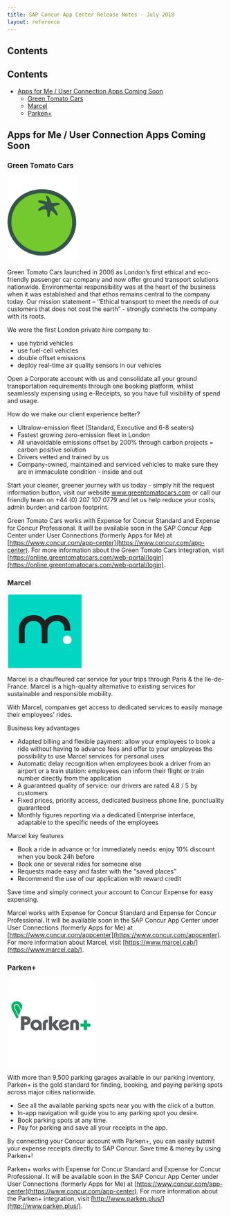 ```yaml
---
title: SAP Concur App Center Release Notes - July 2018
layout: reference
---
```


## Contents

## Contents

* [Apps for Me / User Connection Apps Coming Soon](#apps-for-me-connection-coming-soon)
  * [Green Tomato Cars](#green-tomato-cars)
  * [Marcel](#marcel)
  * [Parken+](#parken+)

## <a name="apps-for-me-connection-coming-soon"></a>Apps for Me / User Connection Apps Coming Soon

### <a name="green-tomato-cars"></a>Green Tomato Cars

![Green Tomato Logo](./app-center-2018-07-10-green-tomato-logo.png)

Green Tomato Cars launched in 2006 as London’s first ethical and eco-friendly passenger car company and now offer ground transport solutions nationwide. Environmental responsibility was at the heart of the business when it was established and that ethos remains central to the company today. Our mission statement – ‘’Ethical transport to meet the needs of our customers that does not cost the earth” - strongly connects the company with its roots.

We were the first London private hire company to:
  * use hybrid vehicles
  * use fuel-cell vehicles
  * double offset emissions
  * deploy real-time air quality sensors in our vehicles

Open a Corporate account with us and consolidate all your ground transportation requirements through one booking platform, whilst seamlessly expensing using e-Receipts, so you have full visibility of spend and usage.

How do we make our client experience better?
  * Ultralow-emission fleet (Standard, Executive and 6-8 seaters)
  * Fastest growing zero-emission fleet in London
  * All unavoidable emissions offset by 200% through carbon projects = carbon positive solution
  * Drivers vetted and trained by us
  * Company-owned, maintained and serviced vehicles to make sure they are in immaculate condition - inside and out

Start your cleaner, greener journey with us today - simply hit the request information button, visit our website www.greentomatocars.com or call our friendly team on +44 (0) 207 107 0779 and let us help reduce your costs, admin burden and carbon footprint.

Green Tomato Cars works with Expense for Concur Standard and Expense for Concur Professional. It will be available soon in the SAP Concur App Center under User Connections (formerly Apps for
Me) at [https://www.concur.com/app-center](https://www.concur.com/app-center). For more information about the Green Tomato Cars integration, visit [https://online.greentomatocars.com/web-portal/login](https://online.greentomatocars.com/web-portal/login).

### <a name="marcel"></a>Marcel

![Marcel Logo](./app-center-2018-06-01-marcel-logo.png)

Marcel is a chauffeured car service for your trips through Paris & the Ile-de-France. Marcel is a high-quality alternative to existing services for sustainable and responsible mobility.

With Marcel, companies get access to dedicated services to easily manage their employees' rides.

Business key advantages

* Adapted billing and flexible payment: allow your employees to book a ride without having to advance fees and offer to your employees the possibility to use Marcel services for personal uses
* Automatic delay recognition when employees book a driver from an airport or a train station: employees can inform their flight or train number directly from the application
* A guaranteed quality of service: our drivers are rated 4.8 / 5 by customers
* Fixed prices, priority access, dedicated business phone line, punctuality guaranteed
* Monthly figures reporting via a dedicated Enterprise interface, adaptable to the specific needs of the employees

Marcel key features
* Book a ride in advance or for immediately needs: enjoy 10% discount when you book 24h before
* Book one or several rides for someone else
* Requests made easy and faster with the “saved places”
* Recommend the use of our application with reward credit

Save time and simply connect your account to Concur Expense for easy expensing.

Marcel works with Expense for Concur Standard and Expense for Concur Professional. It will be available soon in the SAP Concur App Center under User Connections (formerly Apps for Me) at [https://www.concur.com/appcenter](https://www.concur.com/appcenter). For more information about Marcel, visit [https://www.marcel.cab/](https://www.marcel.cab/).

### <a name="parken+"></a>Parken+

![Parken+ Logo](./app-center-2018-06-01-parken-logo.png)

With more than 9,500 parking garages available in our parking inventory, Parken+ is the gold standard for finding, booking, and paying parking spots across major cities nationwide.

* See all the available parking spots near you with the click of a button.
* In-app navigation will guide you to any parking spot you desire.
* Book parking spots at any time.
* Pay for parking and save all your receipts in the app.

By connecting your Concur account with Parken+, you can easily submit your expense receipts directly to SAP Concur. Save time & money by using Parken+!

Parken+ works with Expense for Concur Standard and Expense for Concur Professional. It will be available soon in the SAP Concur App Center under User Connections (formerly Apps for Me) at [https://www.concur.com/app-center](https://www.concur.com/app-center). For more information about the Parken+ integration, visit
[http://www.parken.plus/](http://www.parken.plus/).
